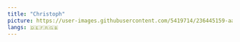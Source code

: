 ```yaml
---
title: "Christoph"
picture: https://user-images.githubusercontent.com/5419714/236445159-aad875a4-9a9d-42ff-86f4-8cabba90c408.png
langs: 🇩🇪🇫🇷🇬🇧
---
```

